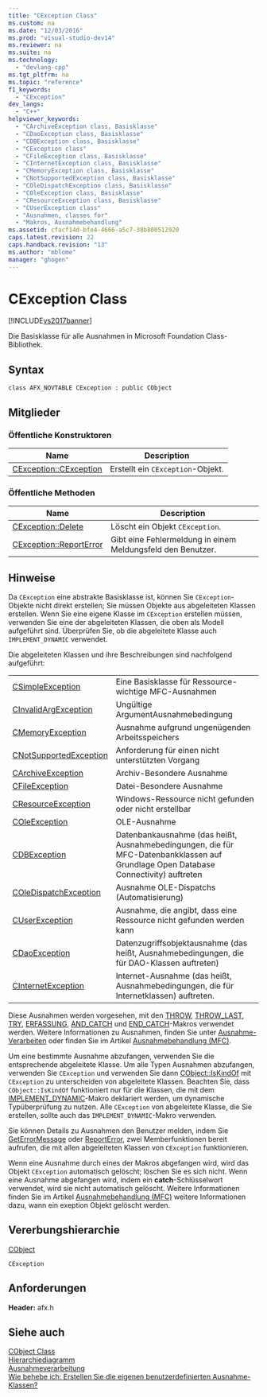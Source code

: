 ```yaml
---
title: "CException Class"
ms.custom: na
ms.date: "12/03/2016"
ms.prod: "visual-studio-dev14"
ms.reviewer: na
ms.suite: na
ms.technology: 
  - "devlang-cpp"
ms.tgt_pltfrm: na
ms.topic: "reference"
f1_keywords: 
  - "CException"
dev_langs: 
  - "C++"
helpviewer_keywords: 
  - "CArchiveException class, Basisklasse"
  - "CDaoException class, Basisklasse"
  - "CDBException class, Basisklasse"
  - "CException class"
  - "CFileException class, Basisklasse"
  - "CInternetException class, Basisklasse"
  - "CMemoryException class, Basisklasse"
  - "CNotSupportedException class, Basisklasse"
  - "COleDispatchException class, Basisklasse"
  - "COleException class, Basisklasse"
  - "CResourceException class, Basisklasse"
  - "CUserException class"
  - "Ausnahmen, classes for"
  - "Makros, Ausnahmebehandlung"
ms.assetid: cfacf14d-bfe4-4666-a5c7-38b800512920
caps.latest.revision: 22
caps.handback.revision: "13"
ms.author: "mblome"
manager: "ghogen"
---
```

# CException Class
[!INCLUDE[vs2017banner](../../assembler/inline/includes/vs2017banner.md)]

Die Basisklasse für alle Ausnahmen in Microsoft Foundation Class\-Bibliothek.  
  
## Syntax  
  
```  
class AFX_NOVTABLE CException : public CObject  
```  
  
## Mitglieder  
  
### Öffentliche Konstruktoren  
  
|Name|Description|  
|----------|-----------------|  
|[CException::CException](../Topic/CException::CException.md)|Erstellt ein `CException`\-Objekt.|  
  
### Öffentliche Methoden  
  
|Name|Description|  
|----------|-----------------|  
|[CException::Delete](../Topic/CException::Delete.md)|Löscht ein Objekt `CException`.|  
|[CException::ReportError](../Topic/CException::ReportError.md)|Gibt eine Fehlermeldung in einem Meldungsfeld den Benutzer.|  
  
## Hinweise  
 Da `CException` eine abstrakte Basisklasse ist, können Sie `CException`\-Objekte nicht direkt erstellen; Sie müssen Objekte aus abgeleiteten Klassen erstellen.  Wenn Sie eine eigene Klasse im `CException` erstellen müssen, verwenden Sie eine der abgeleiteten Klassen, die oben als Modell aufgeführt sind.  Überprüfen Sie, ob die abgeleitete Klasse auch `IMPLEMENT_DYNAMIC` verwendet.  
  
 Die abgeleiteten Klassen und ihre Beschreibungen sind nachfolgend aufgeführt:  
  
|||  
|-|-|  
|[CSimpleException](../../mfc/reference/csimpleexception-class.md)|Eine Basisklasse für Ressource\-wichtige MFC\-Ausnahmen|  
|[CInvalidArgException](../../mfc/reference/cinvalidargexception-class.md)|Ungültige ArgumentAusnahmebedingung|  
|[CMemoryException](../../mfc/reference/cmemoryexception-class.md)|Ausnahme aufgrund ungenügenden Arbeitsspeichers|  
|[CNotSupportedException](../../mfc/reference/cnotsupportedexception-class.md)|Anforderung für einen nicht unterstützten Vorgang|  
|[CArchiveException](../../mfc/reference/carchiveexception-class.md)|Archiv\-Besondere Ausnahme|  
|[CFileException](../../mfc/reference/cfileexception-class.md)|Datei\-Besondere Ausnahme|  
|[CResourceException](../../mfc/reference/cresourceexception-class.md)|Windows\-Ressource nicht gefunden oder nicht erstellbar|  
|[COleException](../../mfc/reference/coleexception-class.md)|OLE\-Ausnahme|  
|[CDBException](../../mfc/reference/cdbexception-class.md)|Datenbankausnahme \(das heißt, Ausnahmebedingungen, die für MFC\-Datenbankklassen auf Grundlage Open Database Connectivity\) auftreten|  
|[COleDispatchException](../../mfc/reference/coledispatchexception-class.md)|Ausnahme OLE\-Dispatchs \(Automatisierung\)|  
|[CUserException](../../mfc/reference/cuserexception-class.md)|Ausnahme, die angibt, dass eine Ressource nicht gefunden werden kann|  
|[CDaoException](../../mfc/reference/cdaoexception-class.md)|Datenzugriffsobjektausnahme \(das heißt, Ausnahmebedingungen, die für DAO\-Klassen auftreten\)|  
|[CInternetException](../../mfc/reference/cinternetexception-class.md)|Internet\-Ausnahme \(das heißt, Ausnahmebedingungen, die für Internetklassen\) auftreten.|  
  
 Diese Ausnahmen werden vorgesehen, mit den [THROW](../Topic/THROW%20\(MFC\).md), [THROW\_LAST](../Topic/THROW_LAST.md), [TRY](../Topic/TRY.md), [ERFASSUNG](../Topic/CATCH.md), [AND\_CATCH](../Topic/AND_CATCH.md) und [END\_CATCH](../Topic/END_CATCH.md)\-Makros verwendet werden.  Weitere Informationen zu Ausnahmen, finden Sie unter [Ausnahme\-Verarbeiten](../../mfc/reference/exception-processing.md) oder finden Sie im Artikel [Ausnahmebehandlung \(MFC\)](../../mfc/exception-handling-in-mfc.md).  
  
 Um eine bestimmte Ausnahme abzufangen, verwenden Sie die entsprechende abgeleitete Klasse.  Um alle Typen Ausnahmen abzufangen, verwenden Sie `CException` und verwenden Sie dann [CObject::IsKindOf](../Topic/CObject::IsKindOf.md) mit `CException` zu unterscheiden von abgeleitete Klassen.  Beachten Sie, dass `CObject::IsKindOf` funktioniert nur für die Klassen, die mit dem [IMPLEMENT\_DYNAMIC](../Topic/IMPLEMENT_DYNAMIC.md)\-Makro deklariert werden, um dynamische Typüberprüfung zu nutzen.  Alle `CException` von abgeleitete Klasse, die Sie erstellen, sollte auch das `IMPLEMENT_DYNAMIC`\-Makro verwenden.  
  
 Sie können Details zu Ausnahmen den Benutzer melden, indem Sie [GetErrorMessage](../Topic/CFileException::GetErrorMessage.md) oder [ReportError](../Topic/CException::ReportError.md), zwei Memberfunktionen bereit aufrufen, die mit allen abgeleiteten Klassen von `CException` funktionieren.  
  
 Wenn eine Ausnahme durch eines der Makros abgefangen wird, wird das Objekt `CException` automatisch gelöscht; löschen Sie es sich nicht.  Wenn eine Ausnahme abgefangen wird, indem ein **catch**\-Schlüsselwort verwendet, wird sie nicht automatisch gelöscht.  Weitere Informationen finden Sie im Artikel [Ausnahmebehandlung \(MFC\)](../../mfc/exception-handling-in-mfc.md) weitere Informationen dazu, wann ein exeption Objekt gelöscht werden.  
  
## Vererbungshierarchie  
 [CObject](../../mfc/reference/cobject-class.md)  
  
 `CException`  
  
## Anforderungen  
 **Header:**  afx.h  
  
## Siehe auch  
 [CObject Class](../../mfc/reference/cobject-class.md)   
 [Hierarchiediagramm](../../mfc/hierarchy-chart.md)   
 [Ausnahmeverarbeitung](../../mfc/reference/exception-processing.md)   
 [Wie behebe ich: Erstellen Sie die eigenen benutzerdefinierten Ausnahme\-Klassen?](http://go.microsoft.com/fwlink/?LinkId=128045)